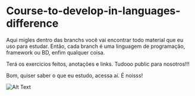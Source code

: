 
# Course-to-develop-in-languages-difference
Aqui migles dentro das branchs você vai encontrar todo material que eu uso para estudar. 
Então, cada branch é uma linguagem de programação, framework ou BD, enfim qualquer coisa. 

Terá os exercicios feitos, anotações e links. 
Tudooo public para nosotros!!!

Bom, quiser saber o que eu estudo, acessa aí. 
É noisss!

![Alt Text](https://media.giphy.com/media/vFKqnCdLPNOKc/giphy.gif)
